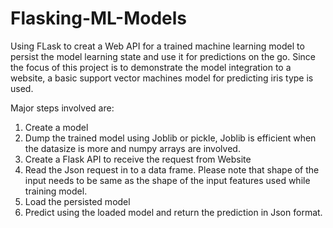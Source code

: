 # Flasking-ML-Models
Using FLask to creat a Web API for a trained machine learning model to persist the model learning state and use it for predictions on the go. Since the focus of this project is to demonstrate the model integration to a website, a basic support vector machines model for predicting iris type is used.

Major steps involved are:
1) Create a model
2) Dump the trained model using Joblib or pickle, Joblib is efficient when the datasize is more and numpy arrays are involved.
3) Create a Flask API to receive the request from Website
4) Read the Json request in to a data frame. Please note that shape of the input needs to be same as the shape of the input features used while training model.
5) Load the persisted model
6) Predict using the loaded model and return the prediction in Json format.
